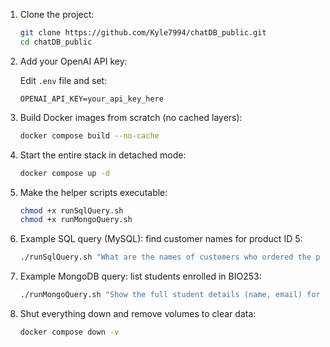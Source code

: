 1. Clone the project:
   ```bash
   git clone https://github.com/Kyle7994/chatDB_public.git 
   cd chatDB_public
   ```
2. Add your OpenAI API key:

   Edit `.env` file and set:
   ```
   OPENAI_API_KEY=your_api_key_here
   ```
3. Build Docker images from scratch (no cached layers):
   ```bash
   docker compose build --no-cache
   ```
4. Start the entire stack in detached mode:
   ```bash
   docker compose up -d
   ```
5. Make the helper scripts executable:
   ```bash
   chmod +x runSqlQuery.sh
   chmod +x runMongoQuery.sh
   ```
6. Example SQL query (MySQL): find customer names for product ID 5:
   ```bash
   ./runSqlQuery.sh "What are the names of customers who ordered the product with ID 5?"
   ```
7. Example MongoDB query: list students enrolled in BIO253:
   ```bash
   ./runMongoQuery.sh "Show the full student details (name, email) for everyone enrolled in course ID 'BIO253'."
   ```
8. Shut everything down and remove volumes to clear data:
   ```bash
   docker compose down -v
   ```
